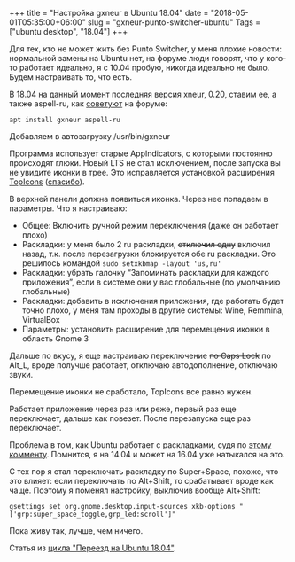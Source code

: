 +++
title = "Настройка gxneur в Ubuntu 18.04"
date = "2018-05-01T05:35:00+06:00"
slug = "gxneur-punto-switcher-ubuntu"
Tags = ["ubuntu desktop", "18.04"]
+++

Для тех, кто не может жить без Punto Switcher, у меня плохие новости: нормальной замены на Ubuntu нет, на форуме люди говорят, что у кого-то работает идеально, я с 10.04 пробую, никогда идеально не было. Будем настраивать то, что есть.

<!--more-->

В 18.04 на данный момент последняя версия xneur, 0.20, ставим ее, а также aspell-ru, как [советуют](http://forum.ubuntu.ru/index.php?topic=165332.msg2337661#msg2337661) на форуме:

```
apt install gxneur aspell-ru
```

Добавляем в автозагрузку /usr/bin/gxneur

Программа использует старые AppIndicators, с которыми постоянно происходят глюки. Новый LTS не стал исключением, после запуска вы не увидите иконки в трее. Это исправляется установкой расширения [TopIcons](https://extensions.gnome.org/extension/495/topicons/) ([спасибо](https://askubuntu.com/questions/1028901/no-appindicators-after-upgrading-from-17-10-to-18-04/1029308#1029308)).

В верхней панели должна появиться иконка. Через нее попадаем в параметры. Что я настраиваю:

- Общее: Включить ручной режим переключения (даже он работает плохо)
- Раскладки: у меня было 2 ru раскладки, ~~отключил одну~~ включил назад, т.к. после перезагрузки блокируется обе ru раскладки. Это решилось командой `sudo setxkbmap -layout 'us,ru'`
- Раскладки: убрать галочку “Запоминать раскладки для каждого приложения”, если в системе они у вас глобальные (по умолчанию глобальные)
- Раскладки: добавить в исключения приложения, где работать будет точно плохо, у меня там проходы в другие системы: Wine, Remmina, VirtualBox
- Параметры: установить расширение для перемещения иконки в область Gnome 3

Дальше по вкусу, я еще настраиваю переключение ~~по Caps Lock~~ по Alt_L, вроде получше работает, отключаю автодополнение, отключаю звуки.

Перемещение иконки не сработало, TopIcons все равно нужен.

Работает приложение через раз или реже, первый раз еще переключает, дальше как повезет. После перезапуска еще раз переключает.

Проблема в том, как Ubuntu работает с раскладками, судя по [этому комменту](http://forum.ubuntu.ru/index.php?topic=165332.msg1940624#msg1940624). Помнится, я на 14.04 и может на 16.04 уже натыкался на это.

С тех пор я стал переключать раскладку по Super+Space, похоже, что это влияет: если переключать по Alt+Shift, то срабатывает вроде как чаще. Поэтому я поменял настройку, выключив вообще Alt+Shift:

```
gsettings set org.gnome.desktop.input-sources xkb-options "['grp:super_space_toggle,grp_led:scroll']"
```

Пока живу так, лучше, чем ничего.

Статья из [цикла "Переезд на Ubuntu 18.04"](/blog/2018/04/30/windows-ubuntu-18.04-migrate/).
